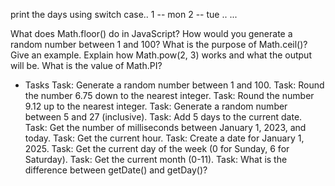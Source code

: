 print the days using switch case..
1 -- mon
2 -- tue 
..
...



What does Math.floor() do in JavaScript?
How would you generate a random number between 1 and 100?
What is the purpose of Math.ceil()? Give an example.
Explain how Math.pow(2, 3) works and what the output will be.
What is the value of Math.PI?


- Tasks
Task: Generate a random number between 1 and 100.
Task: Round the number 6.75 down to the nearest integer.
Task: Round the number 9.12 up to the nearest integer.
Task: Generate a random number between 5 and 27 (inclusive).
Task: Add 5 days to the current date.
Task: Get the number of milliseconds between January 1, 2023, and today.
Task: Get the current hour.
Task: Create a date for January 1, 2025.
Task: Get the current day of the week (0 for Sunday, 6 for Saturday).
Task: Get the current month (0-11).
Task: What is the difference between getDate() and getDay()?